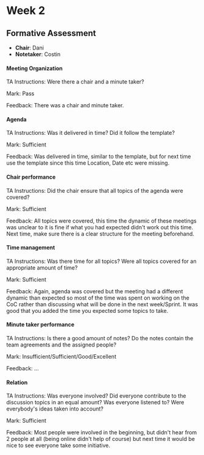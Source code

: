 # Week 2
## Formative Assessment

- **Chair**: Dani
- **Notetaker**: Costin

#### Meeting Organization

TA Instructions: Were there a chair and a minute taker?  

Mark: Pass

Feedback: There was a chair and minute taker.


#### Agenda 

TA Instructions: Was it delivered in time? Did it follow the template?

Mark: Sufficient

Feedback: Was delivered in time, similar to the template, but for next time use the template since this time Location, Date etc were missing.

#### Chair performance

TA Instructions: Did the chair ensure that all topics of the agenda were covered?

Mark: Sufficient

Feedback: All topics were covered, this time the dynamic of these meetings was unclear to it is fine if what you had expected didn't work out this time. Next time, make sure there is a clear structure for the meeting beforehand.

#### Time management

TA Instructions: Was there time for all topics? Were all topics covered for an appropriate amount of time?

Mark: Sufficient

Feedback: Again, agenda was covered but the meeting had a different dynamic than expected so most of the time was spent on working on the CoC rather than discussing what will be done in the next week/Sprint. It was good that you added the time you expected some topics to take.

#### Minute taker performance

TA Instructions: Is there a good amount of notes? Do the notes contain the team agreements and the assigned people?

Mark: Insufficient/Sufficient/Good/Excellent

Feedback: ...

#### Relation

TA Instructions: Was everyone involved? Did everyone contribute to the discussion topics in an equal amount? Was everyone listened to? Were everybody's ideas taken into account?

Mark: Sufficient

Feedback: Most people were involved in the beginning, but didn't hear from 2 people at all (being online didn't help of course) but next time it would be nice to see everyone take some initiative.
